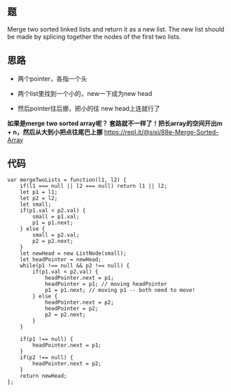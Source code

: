 ## 题

Merge two sorted linked lists and return it as a new list. The new list should be made by splicing together the nodes of the first two lists.

## 思路
  
 - 两个pointer，各指一个头

 - 两个list里找到一个小的，new一下成为new head
 
 - 然后pointer往后挪，把小的往 new head上连就行了
 
 **如果是merge two sorted array呢？ 套路就不一样了！把长array的空间开出m + n，然后从大到小把点往尾巴上挪**  https://repl.it/@sisi/88e-Merge-Sorted-Array

## 代码

```
var mergeTwoLists = function(l1, l2) {
    if(l1 === null || l2 === null) return l1 || l2;
    let p1 = l1;
    let p2 = l2;
    let small;
    if(p1.val < p2.val) {
        small = p1.val;
        p1 = p1.next;
    } else {
        small = p2.val;
        p2 = p2.next;
    }
    let newHead = new ListNode(small);
    let headPointer = newHead;
    while(p1 !== null && p2 !== null) {
        if(p1.val < p2.val) {
            headPointer.next = p1;
            headPointer = p1; // moving headPointer 
            p1 = p1.next; // moving p1 -- both need to move! 
        } else {
            headPointer.next = p2;
            headPointer = p2;
            p2 = p2.next;
        }
    }
    
    if(p1 !== null) {
        headPointer.next = p1;
    }
    if(p2 !== null) {
        headPointer.next = p2;
    }
    return newHead;
};

```
